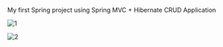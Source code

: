 My first Spring project using Spring MVC + Hibernate CRUD Application

![1](https://user-images.githubusercontent.com/48306820/94150980-74201d80-fe97-11ea-967e-d0fc1724c9c4.png)

![2](https://user-images.githubusercontent.com/48306820/94150971-72565a00-fe97-11ea-8ffa-ecc969448df3.png)
